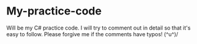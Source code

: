 # My-practice-code
Will be my C# practice code.
I will try to comment out in detail so that it's easy to follow. Please forgive me if the comments have typos! \(^u^)/
